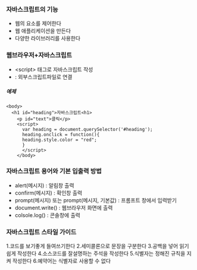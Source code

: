 ### 자바스크립트의 기능
* 웹의 요소를 제어한다
* 웹 애플리케이션을 만든다
* 다양한 라이브러리를 사용한다

### 웹브라우저\+자바스크립트
* \<script\> 태그로 자바스크립트 작성
* <script src="스크립트 파일경로"></script> : 외부스크립트파일로 연결
##### 예제
```
<body>
  <h1 id="heading">자바스크립트<h1>
    <p id="text">클릭</p>
    <script>
      var heading = document.querySelector('#heading');
      heading.onclick = function(){
      heading.style.color = "red";
      }
      </script>
    </body>
 ``` 
 ### 자바스크립트 용어와 기본 입출력 방법
 * alert(메시지) : 알림창 출력
 * confirm(메시지) : 확인창 출력
 * prompt(메시지) 또는  prompt(메시지, 기본값) : 프롬프트 창에서 입력받기
 * document.write() : 웹브라우저 화면에 출력
 * colsole.log() : 콘솔창에 출력

### 자바스크립트 스타일 가이드
1.코드를 보기좋게 들여쓰기한다
2.세미콜론으로 문장을 구분한다
3.공백을 넣어 읽기 쉽게 작성한다
4.소스코드를 잘설명하는 주석을 작성한다
5.식별자는 정해진 규칙을 지켜 작성한다
6.예약어는 식별자로 사용할 수 없다
